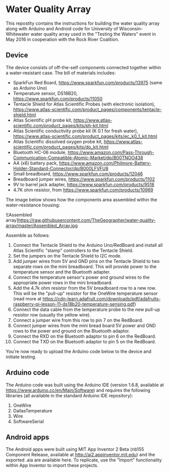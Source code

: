 # Water Quality Array
This repostity contains the instructions for building the water quality array along with Arduino and Android code for University of Wisconsin-Whitewater water quality array used in the "Testing the Waters" event in May 2016 in cooperation with the Rock River Coalition.

## Device
The device consists of off-the-self components connected together within a water-resistant case. The bill of materials includes:
* SparkFun Red Board, https://www.sparkfun.com/products/13975 (same as Arduino Uno)
* Temperature sensor, DS18B20, https://www.sparkfun.com/products/11050
* Tentacle Shield for Atlas Scientific Probes (with electronic isolation), https://www.atlas-scientific.com/product_pages/components/tentacle-shield.html
* Atlas Scientific pH probe kit, https://www.atlas-scientific.com/product_pages/kits/ph-kit.html
* Atlas Scientific conductivity probe kit (K 0.1 for fresh water), https://www.atlas-scientific.com/product_pages/kits/ec_k0_1_kit.html
* Atlas Scientific dissolved oxygen probe kit, https://www.atlas-scientific.com/product_pages/kits/do_kit.html
* Bluetooth HC-06 module, https://www.amazon.com/Pass-Through-Communication-Compatible-Atomic-Market/dp/B00TNOO438
* AA (x6) battery pack, https://www.amazon.com/Philmore-Battery-Holder-Standard-Connector/dp/B000LFVFU8
* Small breadboard, https://www.sparkfun.com/products/12046
* Breadboard jumper wires, https://www.sparkfun.com/products/1102
* 9V to barrel jack adapter, https://www.sparkfun.com/products/9518
* 4.7K ohm resistor, from https://www.sparkfun.com/products/10969

The image below shows how the components area assembled within the water-resistance housing:

![Assembled array]https://raw.githubusercontent.com/TheGeographer/water-quality-array/master/Assembled_Array.jpg

Assemble as follows:
1. Connect the Tentacle Shield to the Arduino Uno/RedBoard and install all Atlas Scientific "stamp" controllers to the Tentacle Shield.
2. Set the jumpers on the Tentacle Shield to I2C mode.
3. Add jumper wires from 5V and GND pins on the Tentacle Shield to two separate rows on the mini breadboard. This will provide power to the temperature sensor and the Bluetooth adapter.
4. Connect the temperature sensor's power and ground wires to the appropriate power rows in the mini breadboard.
5. Add the 4.7k ohm resistor from the 5V breadboard row to a new row. This will be the "pull-up" resistor for the OneWire temperature sensor (read more at https://cdn-learn.adafruit.com/downloads/pdf/adafruits-raspberry-pi-lesson-11-ds18b20-temperature-sensing.pdf)
6. Connect the data cable from the temperature probe to the new pull-up resistor row (usually the yellow wire).
7. Connect a jumper wire from this row to pin 7 on the RedBoard.
8. Connect jumper wires from the mini bread board 5V power and GND rows to the power and ground on the Bluetooth adaptor.
9. Connect the RXD on the Bluetooth adaptor to pin 6 on the RedBoard.
10. Connect the TXD on the Bluetooth adaptor to pin 5 on the RedBoard.

You're now ready to upload the Arduino code below to the device and initiate testing.


## Arduino code
The Arduino code was built using the Arduino IDE (version 1.6.8, available at https://www.arduino.cc/en/Main/Software) and requires the following libraries (all available in the standard Arduino IDE repository):
1. OneWire
2. DallasTemperature
3. Wire
4. SoftwareSerial

## Android apps
The Android apps were built using MIT App Inventor 2 Beta (nb155 Component Release, available at http://ai2.appinventor.mit.edu) and the exported .aia are available here. To replicate, use the "Import" functionality within App Inventor to import these projects.

